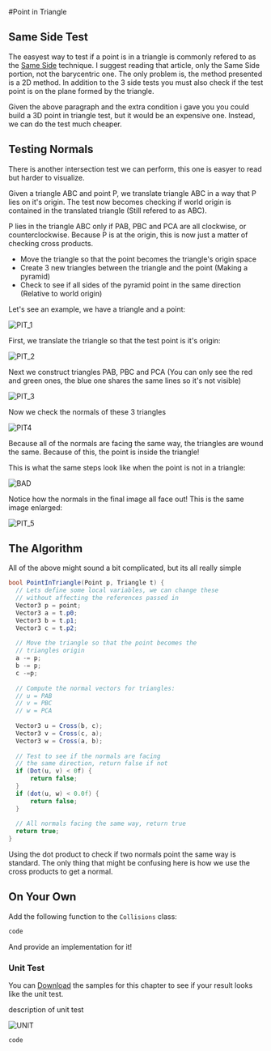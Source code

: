 #Point in Triangle

## Same Side Test

The easyest way to test if a point is in a triangle is commonly refered to as the [Same Side](http://www.blackpawn.com/texts/pointinpoly/) technique. I suggest reading that article, only the Same Side portion, not the barycentric one. The only problem is, the method presented is a 2D method. In addition to the 3 side tests you must also check if the test point is on the plane formed by the triangle.

Given the above paragraph and the extra condition i gave you you could build a 3D point in triangle test, but it would be an expensive one. Instead, we can do the test much cheaper.

## Testing Normals

There is another intersection test we can perform, this one is easyer to read but harder to visualize. 

Given a triangle ABC and point P, we translate triangle ABC in a way that P lies on it's origin. The test now becomes checking if world origin is contained in the translated triangle (Still refered to as ABC).

P lies in the triangle ABC only if PAB, PBC and PCA are all clockwise, or counterclockwise. Because P is at the origin, this is now just a matter of checking cross products.

* Move the triangle so that the point becomes the triangle's origin space
* Create 3 new triangles between the triangle and the point (Making a pyramid)
* Check to see if all sides of the pyramid point in the same direction (Relative to world origin)

Let's see an example, we have a triangle and a point:

![PIT_1](pit_ex_1.png)

First, we translate the triangle so that the test point is it's origin:

![PIT_2](pit_ex_2.png)

Next we construct triangles PAB, PBC and PCA (You can only see the red and green ones, the blue one shares the same lines so it's not visible)

![PIT_3](pit_ex_3.png)

Now we check the normals of these 3 triangles

![PIT4](pit_sample_4.png)

Because all of the normals are facing the same way, the triangles are wound the same. Because of this, the point is inside the triangle!

This is what the same steps look like when the point is not in a triangle:

![BAD](nocol.png)

Notice how the normals in the final image all face out! This is the same image enlarged:

![PIT_5](pit_ex_5.png)

## The Algorithm

All of the above might sound a bit complicated, but its all really simple

```cs
bool PointInTriangle(Point p, Triangle t) {
  // Lets define some local variables, we can change these
  // without affecting the references passed in
  Vector3 p = point;
  Vector3 a = t.p0;
  Vector3 b = t.p1;
  Vector3 c = t.p2;
  
  // Move the triangle so that the point becomes the 
  // triangles origin
  a -= p;
  b -= p;
  c -=p;
  
  // Compute the normal vectors for triangles:
  // u = PAB
  // v = PBC
  // w = PCA
  
  Vector3 u = Cross(b, c);
  Vector3 v = Cross(c, a);
  Vector3 w = Cross(a, b);
  
  // Test to see if the normals are facing 
  // the same direction, return false if not
  if (Dot(u, v) < 0f) {
      return false;
  }
  if (dot(u, w) < 0.0f) {
      return false;
  }
  
  // All normals facing the same way, return true
  return true;
}
```

Using the dot product to check if two normals point the same way is standard. The only thing that might be confusing here is how we use the cross products to get a normal.

## On Your Own

Add the following function to the ```Collisions``` class:

```cs
code
```

And provide an implementation for it!

### Unit Test

You can [Download](../Samples/SAMPLE.rar) the samples for this chapter to see if your result looks like the unit test.

description of unit test

![UNIT](image)

```cs
code
```
